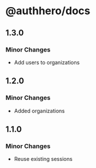 # @authhero/docs

## 1.3.0

### Minor Changes

- Add users to organizations

## 1.2.0

### Minor Changes

- Added organizations

## 1.1.0

### Minor Changes

- Reuse existing sessions
